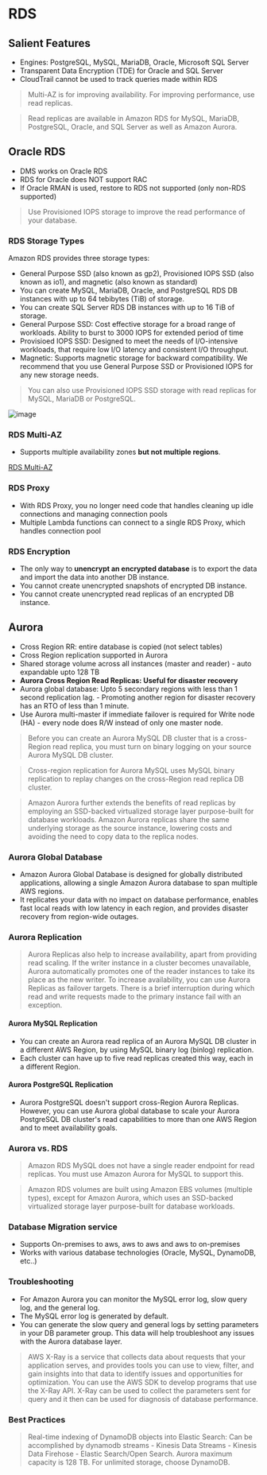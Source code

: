 # RDS

## Salient Features
-  Engines: PostgreSQL, MySQL, MariaDB, Oracle, Microsoft SQL Server
-  Transparent Data Encryption (TDE) for Oracle and SQL Server
-  CloudTrail cannot be used to track queries made within RDS

> Multi-AZ is for improving availability. For improving performance, use read replicas.

> Read replicas are available in Amazon RDS for MySQL, MariaDB, PostgreSQL, Oracle, and SQL Server as well as Amazon Aurora.

## Oracle RDS
- DMS works on Oracle RDS
- RDS for Oracle does NOT support RAC
- If Oracle RMAN is used, restore to RDS not supported (only non-RDS supported)

> Use Provisioned IOPS storage to improve the read performance of your database.

### RDS Storage Types

Amazon RDS provides three storage types:

- General Purpose SSD (also known as gp2), Provisioned IOPS SSD (also known as io1), and magnetic (also known as standard)
- You can create MySQL, MariaDB, Oracle, and PostgreSQL RDS DB instances with up to 64 tebibytes (TiB) of storage. 
- You can create SQL Server RDS DB instances with up to 16 TiB of storage. 
- General Purpose SSD: Cost effective storage for a broad range of workloads. Ability to burst to 3000 IOPS for extended period of time
- Provisioed IOPS SSD: Designed to meet the needs of I/O-intensive workloads, that require low I/O latency and consistent I/O throughput.
- Magnetic: Supports magnetic storage for backward compatibility. We recommend that you use General Purpose SSD or Provisioned IOPS for any new storage needs. 

> You can also use Provisioned IOPS SSD storage with read replicas for MySQL, MariaDB or PostgreSQL.

![image](https://user-images.githubusercontent.com/15995686/180932123-a3b54ddd-2642-421e-bb6b-71a2070a9476.png)

### RDS Multi-AZ

- Supports multiple availability zones **but not multiple regions**.

[RDS Multi-AZ](https://aws.amazon.com/rds/features/multi-az/)

### RDS Proxy
- With RDS Proxy, you no longer need code that handles cleaning up idle connections and managing connection pools
- Multiple Lambda functions can connect to a single RDS Proxy, which handles connection pool

### RDS Encryption

- The only way to **unencrypt an encrypted database** is to export the data and import the data into another DB instance. 
- You cannot create unencrypted snapshots of encrypted DB instance.
- You cannot create unencrypted read replicas of an encrypted DB instance.

## Aurora
- Cross Region RR: entire database is copied (not select tables)
- Cross Region replication supported in Aurora
- Shared storage volume across all instances (master and reader) - auto expandable upto 128 TB
- **Aurora Cross Region Read Replicas: Useful for disaster recovery**
- Aurora global database: Upto 5 secondary regions with less than 1 second replication lag.
        - Promoting another region for disaster recovery has an RTO of less than 1 minute.
- Use Aurora multi-master if immediate failover is required for Write node (HA)
        - every node does R/W instead of only one master node.
        

> Before you can create an Aurora MySQL DB cluster that is a cross-Region read replica, 
>you must turn on binary logging on your source Aurora MySQL DB cluster. 

> Cross-region replication for Aurora MySQL uses MySQL binary replication to replay changes on the cross-Region read replica DB cluster.

> Amazon Aurora further extends the benefits of read replicas by employing an SSD-backed virtualized storage layer purpose-built for database workloads. Amazon Aurora replicas share the same underlying storage as the source instance, lowering costs and avoiding the need to copy data to the replica nodes.

### Aurora Global Database

- Amazon Aurora Global Database is designed for globally distributed applications, allowing a single Amazon Aurora database to span multiple AWS regions. 
- It replicates your data with no impact on database performance, enables fast local reads with low latency in each region, and provides disaster recovery from region-wide outages.

### Aurora Replication

> Aurora Replicas also help to increase availability, apart from providing read scaling. If the writer instance in a cluster becomes unavailable, Aurora automatically promotes one of the reader instances to take its place as the new writer.
> To increase availability, you can use Aurora Replicas as failover targets. There is a brief interruption during which read and write requests made to the primary instance fail with an exception.

#### Aurora MySQL Replication

- You can create an Aurora read replica of an Aurora MySQL DB cluster in a different AWS Region, by using MySQL binary log (binlog) replication.
- Each cluster can have up to five read replicas created this way, each in a different Region.

#### Aurora PostgreSQL Replication

- Aurora PostgreSQL doesn't support cross-Region Aurora Replicas. However, you can use Aurora global database to scale your Aurora PostgreSQL DB cluster's read capabilities to more than one AWS Region and to meet availability goals. 

### Aurora vs. RDS

> Amazon RDS MySQL does not have a single reader endpoint for read replicas. You must use Amazon Aurora for MySQL to support this.
        
> Amazon RDS volumes are built using Amazon EBS volumes (multiple types), except for Amazon Aurora, which uses an SSD-backed virtualized storage layer purpose-built for database workloads.

### Database Migration service
- Supports On-premises to aws, aws to aws and aws to on-premises
- Works with various database technologies (Oracle, MySQL, DynamoDB, etc..)

### Troubleshooting

- For Amazon Aurora you can monitor the MySQL error log, slow query log, and the general log.
- The MySQL error log is generated by default.
- You can generate the slow query and general logs by setting parameters in your DB parameter group. This data will help troubleshoot any issues with the Aurora database layer.

> AWS X-Ray is a service that collects data about requests that your application serves, and provides tools you can use to view, filter, and gain insights into that data to identify issues and opportunities for optimization. You can use the AWS SDK to develop programs that use the X-Ray API.
> X-Ray can be used to collect the parameters sent for query and it then can be used for diagnosis of database performance.

### Best Practices
> Real-time indexing of DynamoDB objects into Elastic Search: Can be accomplished by dynamodb streams - Kinesis Data Streams - Kinesis Data Firehose - Elastic Search/Open Search.
> Aurora maximum capacity is 128 TB. For unlimited storage, choose DynamoDB.
